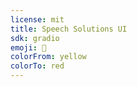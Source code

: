 ```yaml
---
license: mit
title: Speech Solutions UI
sdk: gradio
emoji: 🚀
colorFrom: yellow
colorTo: red
---
```

